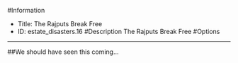 #Information
 - Title: The Rajputs Break Free
 - ID: estate_disasters.16
#Description
The Rajputs Break Free
#Options

___
##We should have seen this coming...
